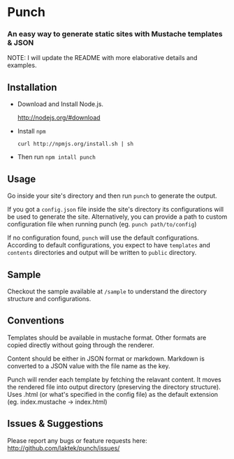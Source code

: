 # Punch 
### An easy way to generate static sites with Mustache templates & JSON

NOTE: I will update the README with more elaborative details and examples.

Installation
------------

* Download and Install Node.js.
 
    http://nodejs.org/#download 

* Install `npm`

    `curl http://npmjs.org/install.sh | sh`

* Then run `npm intall punch`

Usage
-----

Go inside your site's directory and then run `punch` to generate the output. 

If you got a `config.json` file inside the site's directory its configurations will be used to generate  the site. Alternatively, you can provide a path to custom configuration file when running punch (eg. `punch path/to/config`) 

If no configuration found, `punch` will use the default configurations. According to default configurations, you expect to have `templates` and `contents` directories and output will be written to `public` directory.

Sample
------

Checkout the sample available at `/sample` to understand the directory structure and configurations.

Conventions
-----------

Templates should be available in mustache format. Other formats are copied directly without going through the renderer.
 
Content should be either in JSON format or markdown. Markdown is converted to a JSON value with the file name as the key.
 
Punch will render each template by fetching the relavant content. It moves the rendered file into output directory (preserving the directory structure). Uses .html (or what's specified in the config file) as the default extension (eg. index.mustache -> index.html)


Issues & Suggestions
--------------------

Please report any bugs or feature requests here:
http://github.com/laktek/punch/issues/

